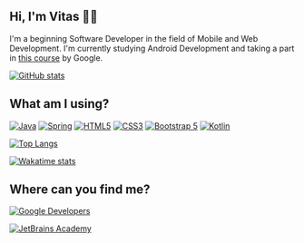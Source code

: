 ## Hi, I'm Vitas 👋🏻

I'm a beginning Software Developer in the field of Mobile and Web Development. I'm currently studying Android Development and taking a part in [this course](https://developer.android.com/courses/android-basics-kotlin/course) by Google.

[![GitHub stats](https://github-readme-stats.vercel.app/api?username=vitassalvantes&count_private=true&show_icons=true&theme=dark)](#)

## What am I using?

[![Java](https://img.shields.io/badge/JAVA-black?style=for-the-badge&logo=java)](https://www.oracle.com/java/)
[![Spring](https://img.shields.io/badge/SPRING-black?style=for-the-badge&logo=spring)](https://spring.io/)
[![HTML5](https://img.shields.io/badge/HTML5-black?style=for-the-badge&logo=html5)](https://html.spec.whatwg.org/multipage/)
[![CSS3](https://img.shields.io/badge/CSS3-black?style=for-the-badge&logo=css3)](https://www.w3.org/Style/CSS/Overview.en.html)
[![Bootstrap 5](https://img.shields.io/badge/BOOTSTRAP_5-black?style=for-the-badge&logo=bootstrap)](https://getbootstrap.com/)
[![Kotlin](https://img.shields.io/badge/KOTLIN-black?style=for-the-badge&logo=kotlin)](https://kotlinlang.org/)

[![Top Langs](https://github-readme-stats.vercel.app/api/top-langs/?username=vitassalvantes&hide=css&theme=dark)](#What-am-I-using?)

[![Wakatime stats](https://github-readme-stats.vercel.app/api/wakatime?username=VitasSalvantes&theme=dark)](https://wakatime.com/dashboard)

## Where can you find me?

[![Google Developers](https://img.shields.io/badge/GOOGLE_DEVELOPERS-black?style=for-the-badge&logo=android)](https://developers.google.com/profile/u/110036023562469232207)

[![JetBrains Academy](https://img.shields.io/badge/JETBRAINS_ACADEMY-black?style=for-the-badge&logo=jetbrains)](https://hyperskill.org/profile/123362511)
